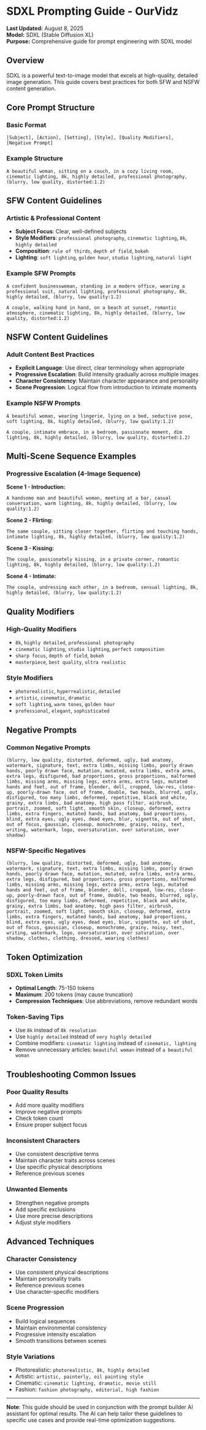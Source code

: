 # SDXL Prompting Guide - OurVidz

**Last Updated:** August 8, 2025  
**Model:** SDXL (Stable Diffusion XL)  
**Purpose:** Comprehensive guide for prompt engineering with SDXL model

## Overview

SDXL is a powerful text-to-image model that excels at high-quality, detailed image generation. This guide covers best practices for both SFW and NSFW content generation.

## Core Prompt Structure

### Basic Format
```
[Subject], [Action], [Setting], [Style], [Quality Modifiers], [Negative Prompt]
```

### Example Structure
```
A beautiful woman, sitting on a couch, in a cozy living room, cinematic lighting, 8k, highly detailed, professional photography, (blurry, low quality, distorted:1.2)
```

## SFW Content Guidelines

### Artistic & Professional Content
- **Subject Focus**: Clear, well-defined subjects
- **Style Modifiers**: `professional photography`, `cinematic lighting`, `8k`, `highly detailed`
- **Composition**: `rule of thirds`, `depth of field`, `bokeh`
- **Lighting**: `soft lighting`, `golden hour`, `studio lighting`, `natural light`

### Example SFW Prompts
```
A confident businesswoman, standing in a modern office, wearing a professional suit, natural lighting, professional photography, 8k, highly detailed, (blurry, low quality:1.2)

A couple, walking hand in hand, on a beach at sunset, romantic atmosphere, cinematic lighting, 8k, highly detailed, (blurry, low quality, distorted:1.2)
```

## NSFW Content Guidelines

### Adult Content Best Practices
- **Explicit Language**: Use direct, clear terminology when appropriate
- **Progressive Escalation**: Build intensity gradually across multiple images
- **Character Consistency**: Maintain character appearance and personality
- **Scene Progression**: Logical flow from introduction to intimate moments

### Example NSFW Prompts
```
A beautiful woman, wearing lingerie, lying on a bed, seductive pose, soft lighting, 8k, highly detailed, (blurry, low quality:1.2)

A couple, intimate embrace, in a bedroom, passionate moment, dim lighting, 8k, highly detailed, (blurry, low quality, distorted:1.2)
```

## Multi-Scene Sequence Examples

### Progressive Escalation (4-Image Sequence)

**Scene 1 - Introduction:**
```
A handsome man and beautiful woman, meeting at a bar, casual conversation, warm lighting, 8k, highly detailed, (blurry, low quality:1.2)
```

**Scene 2 - Flirting:**
```
The same couple, sitting closer together, flirting and touching hands, intimate lighting, 8k, highly detailed, (blurry, low quality:1.2)
```

**Scene 3 - Kissing:**
```
The couple, passionately kissing, in a private corner, romantic lighting, 8k, highly detailed, (blurry, low quality:1.2)
```

**Scene 4 - Intimate:**
```
The couple, undressing each other, in a bedroom, sensual lighting, 8k, highly detailed, (blurry, low quality:1.2)
```

## Quality Modifiers

### High-Quality Modifiers
- `8k`, `highly detailed`, `professional photography`
- `cinematic lighting`, `studio lighting`, `perfect composition`
- `sharp focus`, `depth of field`, `bokeh`
- `masterpiece`, `best quality`, `ultra realistic`

### Style Modifiers
- `photorealistic`, `hyperrealistic`, `detailed`
- `artistic`, `cinematic`, `dramatic`
- `soft lighting`, `warm tones`, `golden hour`
- `professional`, `elegant`, `sophisticated`

## Negative Prompts

### Common Negative Prompts
```
(blurry, low quality, distorted, deformed, ugly, bad anatomy, watermark, signature, text, extra limbs, missing limbs, poorly drawn hands, poorly drawn face, mutation, mutated, extra limbs, extra arms, extra legs, disfigured, bad proportions, gross proportions, malformed limbs, missing arms, missing legs, extra arms, extra legs, mutated hands and feet, out of frame, blender, doll, cropped, low-res, close-up, poorly-drawn face, out of frame, double, two heads, blurred, ugly, disfigured, too many limbs, deformed, repetitive, black and white, grainy, extra limbs, bad anatomy, high pass filter, airbrush, portrait, zoomed, soft light, smooth skin, closeup, deformed, extra limbs, extra fingers, mutated hands, bad anatomy, bad proportions, blind, extra eyes, ugly eyes, dead eyes, blur, vignette, out of shot, out of focus, gaussian, closeup, monochrome, grainy, noisy, text, writing, watermark, logo, oversaturation, over saturation, over shadow)
```

### NSFW-Specific Negatives
```
(blurry, low quality, distorted, deformed, ugly, bad anatomy, watermark, signature, text, extra limbs, missing limbs, poorly drawn hands, poorly drawn face, mutation, mutated, extra limbs, extra arms, extra legs, disfigured, bad proportions, gross proportions, malformed limbs, missing arms, missing legs, extra arms, extra legs, mutated hands and feet, out of frame, blender, doll, cropped, low-res, close-up, poorly-drawn face, out of frame, double, two heads, blurred, ugly, disfigured, too many limbs, deformed, repetitive, black and white, grainy, extra limbs, bad anatomy, high pass filter, airbrush, portrait, zoomed, soft light, smooth skin, closeup, deformed, extra limbs, extra fingers, mutated hands, bad anatomy, bad proportions, blind, extra eyes, ugly eyes, dead eyes, blur, vignette, out of shot, out of focus, gaussian, closeup, monochrome, grainy, noisy, text, writing, watermark, logo, oversaturation, over saturation, over shadow, clothes, clothing, dressed, wearing clothes)
```

## Token Optimization

### SDXL Token Limits
- **Optimal Length**: 75-150 tokens
- **Maximum**: 200 tokens (may cause truncation)
- **Compression Techniques**: Use abbreviations, remove redundant words

### Token-Saving Tips
- Use `8k` instead of `8k resolution`
- Use `highly detailed` instead of `very highly detailed`
- Combine modifiers: `cinematic lighting` instead of `cinematic, lighting`
- Remove unnecessary articles: `beautiful woman` instead of `a beautiful woman`

## Troubleshooting Common Issues

### Poor Quality Results
- Add more quality modifiers
- Improve negative prompts
- Check token count
- Ensure proper subject focus

### Inconsistent Characters
- Use consistent descriptive terms
- Maintain character traits across scenes
- Use specific physical descriptions
- Reference previous scenes

### Unwanted Elements
- Strengthen negative prompts
- Add specific exclusions
- Use more precise descriptions
- Adjust style modifiers

## Advanced Techniques

### Character Consistency
- Use consistent physical descriptions
- Maintain personality traits
- Reference previous scenes
- Use character-specific modifiers

### Scene Progression
- Build logical sequences
- Maintain environmental consistency
- Progressive intensity escalation
- Smooth transitions between scenes

### Style Variations
- Photorealistic: `photorealistic, 8k, highly detailed`
- Artistic: `artistic, painterly, oil painting style`
- Cinematic: `cinematic lighting, dramatic, movie still`
- Fashion: `fashion photography, editorial, high fashion`

---

**Note**: This guide should be used in conjunction with the prompt builder AI assistant for optimal results. The AI can help tailor these guidelines to specific use cases and provide real-time optimization suggestions.
